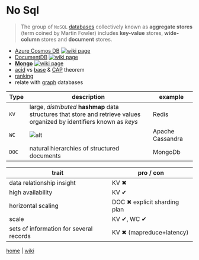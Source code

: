 # No Sql

> The group of `NoSQL` [databases][1] collectively known as **aggregate stores** (term coined by Martin Fowler) includes **key-value** stores, **wide-column** stores and **document** stores.

- [Azure Cosmos DB](./nosql/cosmos.md) [![wiki page](https://img.shields.io/badge/wiki-page-green.svg)](./nosql/cosmos.md)
- [DocumentDB](./nosql/DocumentDB.md) [![wiki page](https://img.shields.io/badge/wiki-page-green.svg)](./nosql/DocumentDB.md)
- [**Mongo**](./nosql/Mongo.md) [![wiki page](https://img.shields.io/badge/wiki-page-green.svg)](./nosql/Mongo.md)
- [acid](./sql/ACID.md) vs [base](./nosql/BASE.md) & [CAP](./nosql/CAP.md) theorem
- [ranking](https://db-engines.com/en/ranking/relational+dbms)
- relate with [graph](https://neo4j.com/developer/graph-db-vs-nosql/) databases

Type | description | example
---|---|---
`KV` | large, _distributed_ **hashmap** data structures that store and retrieve values organized by identifiers known as _keys_ | Redis
`WC` | ![alt](https://s3.amazonaws.com/dev.assets.neo4j.com/wp-content/uploads/20181127035625/wide-column-store-example.png) | Apache Cassandra
`DOC` | natural hierarchies of structured documents | MongoDb

trait | pro / con
---|---
data relationship insight | KV  &#x2716;
high availability | KV &#x2714;
horizontal scaling | DOC &#x2716; explicit sharding plan
scale | KV &#x2714;, WC &#x2714;
sets of information for several records | KV &#x2716; (mapreduce+latency)

[home](../README.md) | [wiki](https://github.com/illegitimis/Tutorial/wiki)

[1]: https://neo4j.com/blog/aggregate-stores-tour/